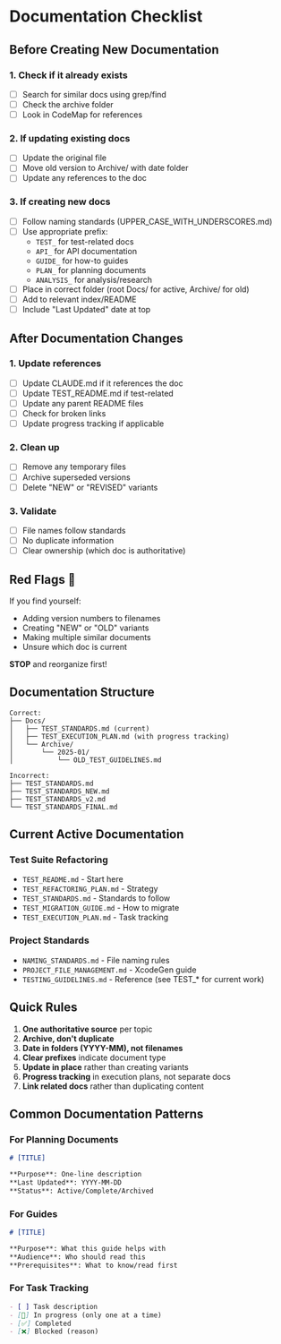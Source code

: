 # Documentation Checklist

## Before Creating New Documentation

### 1. Check if it already exists
- [ ] Search for similar docs using grep/find
- [ ] Check the archive folder
- [ ] Look in CodeMap for references

### 2. If updating existing docs
- [ ] Update the original file
- [ ] Move old version to Archive/ with date folder
- [ ] Update any references to the doc

### 3. If creating new docs
- [ ] Follow naming standards (UPPER_CASE_WITH_UNDERSCORES.md)
- [ ] Use appropriate prefix:
  - `TEST_` for test-related docs
  - `API_` for API documentation
  - `GUIDE_` for how-to guides
  - `PLAN_` for planning documents
  - `ANALYSIS_` for analysis/research
- [ ] Place in correct folder (root Docs/ for active, Archive/ for old)
- [ ] Add to relevant index/README
- [ ] Include "Last Updated" date at top

## After Documentation Changes

### 1. Update references
- [ ] Update CLAUDE.md if it references the doc
- [ ] Update TEST_README.md if test-related
- [ ] Update any parent README files
- [ ] Check for broken links
- [ ] Update progress tracking if applicable

### 2. Clean up
- [ ] Remove any temporary files
- [ ] Archive superseded versions
- [ ] Delete "NEW" or "REVISED" variants

### 3. Validate
- [ ] File names follow standards
- [ ] No duplicate information
- [ ] Clear ownership (which doc is authoritative)

## Red Flags 🚩

If you find yourself:
- Adding version numbers to filenames
- Creating "NEW" or "OLD" variants
- Making multiple similar documents
- Unsure which doc is current

**STOP** and reorganize first!

## Documentation Structure

```
Correct:
├── Docs/
│   ├── TEST_STANDARDS.md (current)
│   ├── TEST_EXECUTION_PLAN.md (with progress tracking)
│   └── Archive/
│       └── 2025-01/
│           └── OLD_TEST_GUIDELINES.md

Incorrect:
├── TEST_STANDARDS.md
├── TEST_STANDARDS_NEW.md
├── TEST_STANDARDS_v2.md
└── TEST_STANDARDS_FINAL.md
```

## Current Active Documentation

### Test Suite Refactoring
- `TEST_README.md` - Start here
- `TEST_REFACTORING_PLAN.md` - Strategy
- `TEST_STANDARDS.md` - Standards to follow
- `TEST_MIGRATION_GUIDE.md` - How to migrate
- `TEST_EXECUTION_PLAN.md` - Task tracking

### Project Standards
- `NAMING_STANDARDS.md` - File naming rules
- `PROJECT_FILE_MANAGEMENT.md` - XcodeGen guide
- `TESTING_GUIDELINES.md` - Reference (see TEST_* for current work)

## Quick Rules

1. **One authoritative source** per topic
2. **Archive, don't duplicate** 
3. **Date in folders (YYYY-MM), not filenames**
4. **Clear prefixes** indicate document type
5. **Update in place** rather than creating variants
6. **Progress tracking** in execution plans, not separate docs
7. **Link related docs** rather than duplicating content

## Common Documentation Patterns

### For Planning Documents
```markdown
# [TITLE]

**Purpose**: One-line description  
**Last Updated**: YYYY-MM-DD  
**Status**: Active/Complete/Archived
```

### For Guides
```markdown
# [TITLE]

**Purpose**: What this guide helps with  
**Audience**: Who should read this  
**Prerequisites**: What to know/read first
```

### For Task Tracking
```markdown
- [ ] Task description
- [🚧] In progress (only one at a time)
- [✅] Completed
- [❌] Blocked (reason)
```